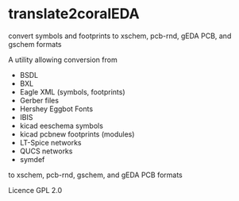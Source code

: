 # translate2coralEDA
convert symbols and footprints to xschem, pcb-rnd, gEDA PCB, and gschem formats

A utility allowing conversion from

- BSDL
- BXL
- Eagle XML (symbols, footprints)
- Gerber files
- Hershey Eggbot Fonts
- IBIS
- kicad eeschema symbols
- kicad pcbnew footprints (modules)
- LT-Spice networks
- QUCS networks
- symdef

to xschem, pcb-rnd, gschem, and gEDA PCB formats

Licence GPL 2.0
